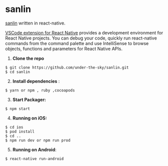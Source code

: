 # sanlin
[sanlin](https://github.com/under-the-sky/sanlin) written in react-native.


[VSCode extension for React Native](https://github.com/Microsoft/vscode-react-native) provides a development environment for React Native projects. You can debug your code, quickly run react-native commands from the command palette and use IntelliSense to browse objects, functions and parameters for React Native APIs.

1. **Clone the repo**

  ```
  $ git clone https://github.com/under-the-sky/sanlin.git
  $ cd sanlin
  ```

2. **Install dependencies** :

  ```
  $ yarn or npm , ruby ,cocoapods
  ```

3. **Start Packager:**

  ```
  $ npm start
  ```

4. **Running on iOS:**

  ```
  $ cd ios
  $ pod install
  $ cd ..
  $ npm run dev or npm run prod
  ```
  
5. **Running on Android**:

  ```
  $ react-native run-android
  ```

